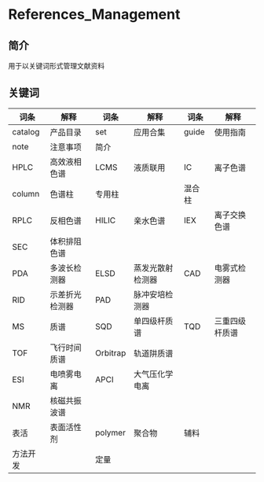 # References_Management

## 简介

用于以关键词形式管理文献资料

## 关键词

词条|解释|词条|解释|词条|解释
-|-|-|-|-|-
catalog|产品目录|set|应用合集|guide|使用指南
note|注意事项|简介||
HPLC|高效液相色谱|LCMS|液质联用|IC|离子色谱
column|色谱柱|专用柱||混合柱
RPLC|反相色谱|HILIC|亲水色谱|IEX|离子交换色谱
SEC|体积排阻色谱
PDA|多波长检测器|ELSD|蒸发光散射检测器|CAD|电雾式检测器
RID|示差折光检测器|PAD|脉冲安培检测器
MS|质谱|SQD|单四级杆质谱|TQD|三重四级杆质谱
TOF|飞行时间质谱|Orbitrap|轨道阱质谱
ESI|电喷雾电离|APCI|大气压化学电离
NMR|核磁共振波谱
表活|表面活性剂|polymer|聚合物|辅料|
方法开发||定量||
